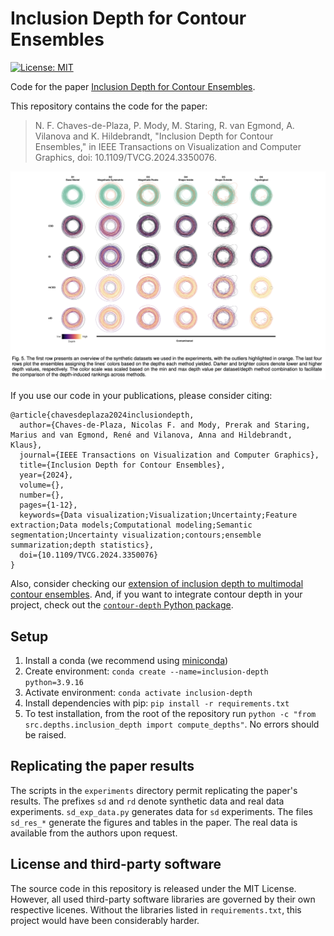 # Inclusion Depth for Contour Ensembles

[![License: MIT](https://img.shields.io/badge/License-MIT-yellow.svg)](https://opensource.org/licenses/MIT)

Code for the paper [Inclusion Depth for Contour Ensembles](https://ieeexplore.ieee.org/document/10381751).

This repository contains the code for the paper:
> N. F. Chaves-de-Plaza, P. Mody, M. Staring, R. van Egmond, A. Vilanova and K. Hildebrandt, "Inclusion Depth for Contour Ensembles," in IEEE Transactions on Visualization and Computer Graphics, doi: 10.1109/TVCG.2024.3350076.

![fig 5 of the paper](fig-header.png)

If you use our code in your publications, please consider citing:
```
@article{chavesdeplaza2024inclusiondepth,
  author={Chaves-de-Plaza, Nicolas F. and Mody, Prerak and Staring, Marius and van Egmond, René and Vilanova, Anna and Hildebrandt, Klaus},
  journal={IEEE Transactions on Visualization and Computer Graphics}, 
  title={Inclusion Depth for Contour Ensembles}, 
  year={2024},
  volume={},
  number={},
  pages={1-12},
  keywords={Data visualization;Visualization;Uncertainty;Feature extraction;Data models;Computational modeling;Semantic segmentation;Uncertainty visualization;contours;ensemble summarization;depth statistics},
  doi={10.1109/TVCG.2024.3350076}
}
```

Also, consider checking our [extension of inclusion depth to multimodal contour ensembles](https://graphics.tudelft.nl/paper-multimodal-contour-depth). And, if you want to integrate contour depth in your project, check out the [`contour-depth` Python package](https://graphics.tudelft.nl/contour-depth).

## Setup

1. Install a conda (we recommend using [miniconda](https://docs.conda.io/projects/miniconda/en/latest/))
2. Create environment: `conda create --name=inclusion-depth python=3.9.16`
3. Activate environment: `conda activate inclusion-depth`
4. Install dependencies with pip: `pip install -r requirements.txt`
5. To test installation, from the root of the repository run `python -c "from src.depths.inclusion_depth import compute_depths"`. No errors should be raised.

## Replicating the paper results

The scripts in the `experiments` directory permit replicating the paper's results.
The prefixes `sd` and `rd` denote synthetic data and real data experiments. `sd_exp_data.py` generates data for `sd` experiments. The files `sd_res_*` generate the figures and tables in the paper.
The real data is available from the authors upon request. 

## License and third-party software
The source code in this repository is released under the MIT License. However, all used third-party software libraries are governed by their own respective licenes. Without the libraries listed in `requirements.txt`, this project would have been considerably harder.
